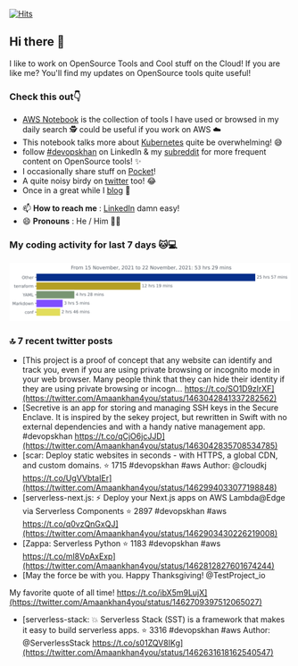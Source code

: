 [![Hits](https://hits.seeyoufarm.com/api/count/incr/badge.svg?url=https%3A%2F%2Fgithub.com%2Fakhan4u%2Fhit-counter&count_bg=%2379C83D&title_bg=%23555555&icon=&icon_color=%23E7E7E7&title=visits&edge_flat=false)](https://hits.seeyoufarm.com)

## Hi there 👋

I like to work on OpenSource Tools and Cool stuff on the Cloud! If you are like me? You'll find my updates on OpenSource tools quite useful!

### Check this out👇

* [AWS Notebook](https://histre.com/public/notebooks/dnllyanu/aws/) is the collection of tools I have used or browsed in my daily search 🕵️ could be useful if you work on AWS ☁️
* This notebook talks more about [Kubernetes](https://histre.com/public/notebooks/6uxdvo3y/kubernetes/) quite be overwhelming! 😅
* follow [#devopskhan](https://www.linkedin.com/feed/hashtag/devopskhan/) on LinkedIn & my [subreddit](https://www.reddit.com/r/devopskhan/) for more frequent content on OpenSource tools! ✨
* I occasionally share stuff on [Pocket](https://getpocket.com/@ej6g8d1dp2829A16a9Tf5d4T6bAMp3d8791rejDe86yem3bm4e14ex4fT4dluk29)!
* A quite noisy birdy on [twitter](https://twitter.com/Amaankhan4you) too! 😂
* Once in a great while I [blog](https://linuxparrot.com/) 😬


- 📫 **How to reach me** : [LinkedIn](https://www.linkedin.com/in/amaan-khan-linux-ninja) damn easy!
- 😄 **Pronouns** : He / Him 🤷‍♂️

### My coding activity for last 7 days 🐱💻

<img src="https://github.com/akhan4u/akhan4u/blob/main/images/stat.svg" alt="Amaan's Wakatime Activity!"/>

### 🔝 7 recent twitter posts
<!-- DEVDOJO:START -->
- [This project is a proof of concept that any website can identify and track you, even if you are using private browsing or incognito mode in your web browser. Many people think that they can hide their identity if they are using private browsing or incogn… https://t.co/SO1D9zlrXF](https://twitter.com/Amaankhan4you/status/1463042841337282562)
- [Secretive is an app for storing and managing SSH keys in the Secure Enclave. It is inspired by the sekey project, but rewritten in Swift with no external dependencies and with a handy native management app. #devopskhan https://t.co/qCjO6jcJJD](https://twitter.com/Amaankhan4you/status/1463042835708534785)
- [scar: Deploy static websites in seconds - with HTTPS, a global CDN, and custom domains.
⭐️ 1715
#devopskhan #aws
Author: @cloudkj
https://t.co/UgVVbtaIEr](https://twitter.com/Amaankhan4you/status/1462994033077198848)
- [serverless-next.js: ⚡ Deploy your Next.js apps on AWS Lambda@Edge via Serverless Components
⭐️ 2897
#devopskhan #aws
https://t.co/q0vzQnGxQJ](https://twitter.com/Amaankhan4you/status/1462903430226219008)
- [Zappa: Serverless Python 
⭐️ 1183
#devopskhan #aws
https://t.co/ml8VpAxExp](https://twitter.com/Amaankhan4you/status/1462812827601674244)
- [May the force be with you. Happy Thanksgiving!   @TestProject_io

My favorite quote of all time! https://t.co/ibX5m9LujX](https://twitter.com/Amaankhan4you/status/1462709397512065027)
- [serverless-stack: 💥 Serverless Stack &lpar;SST&rpar; is a framework that makes it easy to build serverless apps.
⭐️ 3316
#devopskhan #aws
Author: @ServerlessStack
https://t.co/s01ZQV8IKg](https://twitter.com/Amaankhan4you/status/1462631618162540547)
<!-- DEVDOJO:END -->

<!-- ![Amaan's GitHub stats](https://github-readme-stats.vercel.app/api?username=akhan4u&count_private=true&show_icons=true&hide=contribs) -->
